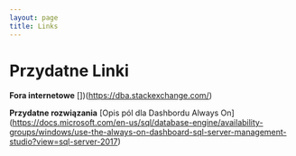 ```yaml
---
layout: page
title: Links
---
```

# [](#header-1)Przydatne Linki

**Fora internetowe**
[])(https://dba.stackexchange.com/)
[](https://www.sqlservercentral.com/)


**Przydatne rozwiązania**
[Opis pól dla Dashbordu Always On]
(https://docs.microsoft.com/en-us/sql/database-engine/availability-groups/windows/use-the-always-on-dashboard-sql-server-management-studio?view=sql-server-2017)